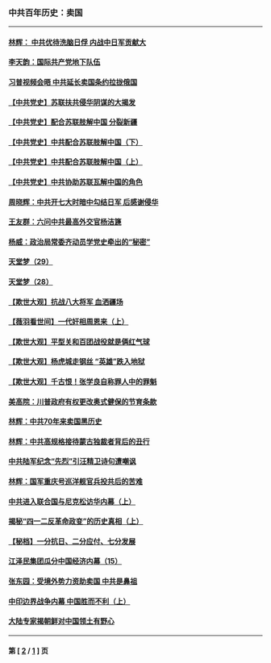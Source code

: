 ### 中共百年历史：卖国
---
#### [林辉： 中共优待洗脑日俘 内战中日军贡献大](../../pages/nf1176117/n13624644.md?05240430) 
#### [李天韵：国际共产党地下队伍](../../pages/nf1176117/n13611808.md?05240430) 
#### [习普视频会晤 中共延长卖国条约拉拢俄国](../../pages/nf1176117/n13060971.md?05240430) 
#### [【中共党史】苏联扶共侵华阴谋的大揭发](../../pages/nf1176117/n13056050.md?05240430) 
#### [【中共党史】配合苏联肢解中国 分裂新疆](../../pages/nf1176117/n13040700.md?05240430) 
#### [【中共党史】中共配合苏联肢解中国（下）](../../pages/nf1176117/n13035660.md?05240430) 
#### [【中共党史】中共配合苏联肢解中国（上）](../../pages/nf1176117/n13030262.md?05240430) 
#### [【中共党史】中共协助苏联瓦解中国的角色](../../pages/nf1176117/n13018109.md?05240430) 
#### [周晓辉：中共开七大时暗中勾结日军 后感谢侵华](../../pages/nf1176117/n12921960.md?05240430) 
#### [王友群：六问中共最高外交官杨洁篪](../../pages/nf1176117/n12836495.md?05240430) 
#### [杨威：政治局常委齐动员学党史牵出的“秘密”](../../pages/nf1176117/n12764642.md?05240430) 
#### [天堂梦（29）](../../pages/nf1176117/n12408465.md?05240430) 
#### [天堂梦（28）](../../pages/nf1176117/n12408309.md?05240430) 
#### [【欺世大观】抗战八大将军 血洒疆场](../../pages/nf1176117/n12357044.md?05240430) 
#### [【薇羽看世间】一代奸相周恩来（上）](../../pages/nf1176117/n12401109.md?05240430) 
#### [【欺世大观】平型关和百团战役就是俩红气球](../../pages/nf1176117/n12359157.md?05240430) 
#### [【欺世大观】杨虎城走钢丝 “英雄”跌入地狱](../../pages/nf1176117/n12358840.md?05240430) 
#### [【欺世大观】千古恨！张学良自称罪人中的罪魁](../../pages/nf1176117/n12358629.md?05240430) 
#### [美高院：川普政府有权更改奥式健保的节育条款](../../pages/nf1176117/n12242171.md?05240430) 
#### [林辉：中共70年来卖国黑历史](../../pages/nf1176117/n11552181.md?05240430) 
#### [林辉：中共高规格接待蒙古独裁者背后的丑行](../../pages/nf1176117/n11225005.md?05240430) 
#### [中共陆军纪念“先烈”引汪精卫诗句遭嘲讽](../../pages/nf1176117/n11153345.md?05240430) 
#### [林辉：国军重庆号巡洋舰官兵投共后的苦难](../../pages/nf1176117/n10997801.md?05240430) 
#### [中共进入联合国与尼克松访华内幕（上）](../../pages/nf1176117/n10138788.md?05240430) 
#### [揭秘“四一二反革命政变”的历史真相（上）](../../pages/nf1176117/n9996650.md?05240430) 
#### [【秘档】一分抗日、二分应付、七分发展](../../pages/nf1176117/n9331484.md?05240430) 
#### [江泽民集团瓜分中国经济内幕（15）](../../pages/nf1176117/n9268584.md?05240430) 
#### [张东园：受境外势力资助卖国 中共是鼻祖](../../pages/nf1176117/n9272480.md?05240430) 
#### [中印边界战争内幕 中国胜而不利（上）](../../pages/nf1176117/n9252458.md?05240430) 
#### [大陆专家揭朝鲜对中国领土有野心](../../pages/nf1176117/n9074056.md?05240430) 

---
#### 第 [ [2](./2.md?05240430) / [1](./1.md?05240430) ] 页
